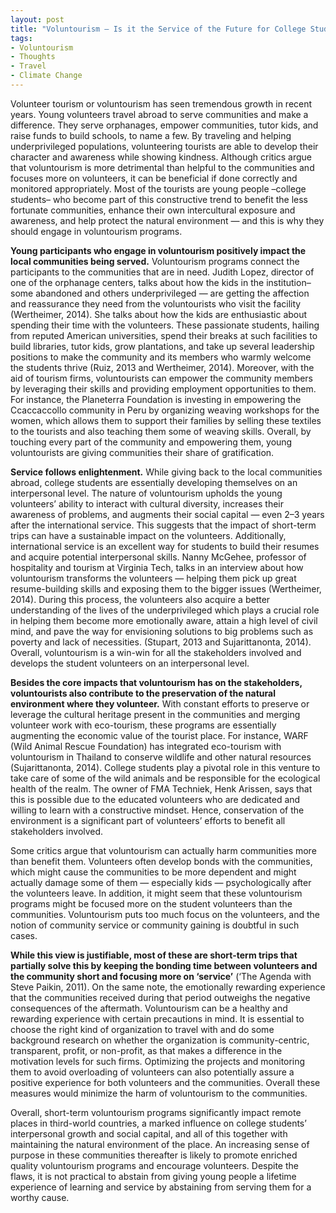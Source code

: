 ```yaml
---
layout: post
title: "Voluntourism — Is it the Service of the Future for College Students?"
tags:
- Voluntourism
- Thoughts
- Travel
- Climate Change
---
```



Volunteer tourism or voluntourism has seen tremendous growth in recent years. Young volunteers travel abroad to serve communities and make a difference. They serve orphanages, empower communities, tutor kids, and raise funds to build schools, to name a few. By traveling and helping underprivileged populations, volunteering tourists are able to develop their character and awareness while showing kindness. Although critics argue that voluntourism is more detrimental than helpful to the communities and focuses more on volunteers, it can be beneficial if done correctly and monitored appropriately. Most of the tourists are young people –college students– who become part of this constructive trend to benefit the less fortunate communities, enhance their own intercultural exposure and awareness, and help protect the natural environment — and this is why they should engage in voluntourism programs.

**Young participants who engage in voluntourism positively impact the local communities being served.** Voluntourism programs connect the participants to the communities that are in need. Judith Lopez, director of one of the orphanage centers, talks about how the kids in the institution– some abandoned and others underprivileged — are getting the affection and reassurance they need from the voluntourists who visit the facility (Wertheimer, 2014). She talks about how the kids are enthusiastic about spending their time with the volunteers. These passionate students, hailing from reputed American universities, spend their breaks at such facilities to build libraries, tutor kids, grow plantations, and take up several leadership positions to make the community and its members who warmly welcome the students thrive (Ruiz, 2013 and Wertheimer, 2014). Moreover, with the aid of tourism firms, voluntourists can empower the community members by leveraging their skills and providing employment opportunities to them. For instance, the Planeterra Foundation is investing in empowering the Ccaccaccollo community in Peru by organizing weaving workshops for the women, which allows them to support their families by selling these textiles to the tourists and also teaching them some of weaving skills. Overall, by touching every part of the community and empowering them, young voluntourists are giving communities their share of gratification.

**Service follows enlightenment.** While giving back to the local communities abroad, college students are essentially developing themselves on an interpersonal level. The nature of voluntourism upholds the young volunteers’ ability to interact with cultural diversity, increases their awareness of problems, and augments their social capital — even 2–3 years after the international service. This suggests that the impact of short-term trips can have a sustainable impact on the volunteers. Additionally, international service is an excellent way for students to build their resumes and acquire potential interpersonal skills. Nanny McGehee, professor of hospitality and tourism at Virginia Tech, talks in an interview about how voluntourism transforms the volunteers — helping them pick up great resume-building skills and exposing them to the bigger issues (Wertheimer, 2014). During this process, the volunteers also acquire a better understanding of the lives of the underprivileged which plays a crucial role in helping them become more emotionally aware, attain a high level of civil mind, and pave the way for envisioning solutions to big problems such as poverty and lack of necessities. (Stupart, 2013 and Sujarittanonta, 2014). Overall, voluntourism is a win-win for all the stakeholders involved and develops the student volunteers on an interpersonal level.

**Besides the core impacts that voluntourism has on the stakeholders, voluntourists also contribute to the preservation of the natural environment where they volunteer.** With constant efforts to preserve or leverage the cultural heritage present in the communities and merging volunteer work with eco-tourism, these programs are essentially augmenting the economic value of the tourist place. For instance, WARF (Wild Animal Rescue Foundation) has integrated eco-tourism with voluntourism in Thailand to conserve wildlife and other natural resources (Sujarittanonta, 2014). College students play a pivotal role in this venture to take care of some of the wild animals and be responsible for the ecological health of the realm. The owner of FMA Techniek, Henk Arissen, says that this is possible due to the educated volunteers who are dedicated and willing to learn with a constructive mindset. Hence, conservation of the environment is a significant part of volunteers’ efforts to benefit all stakeholders involved.

Some critics argue that voluntourism can actually harm communities more than benefit them. Volunteers often develop bonds with the communities, which might cause the communities to be more dependent and might actually damage some of them — especially kids — psychologically after the volunteers leave. In addition, it might seem that these voluntourism programs might be focused more on the student volunteers than the communities. Voluntourism puts too much focus on the volunteers, and the notion of community service or community gaining is doubtful in such cases.

**While this view is justifiable, most of these are short-term trips that partially solve this by keeping the bonding time between volunteers and the community short and focusing more on ‘service’** (‘The Agenda with Steve Paikin, 2011). On the same note, the emotionally rewarding experience that the communities received during that period outweighs the negative consequences of the aftermath. Voluntourism can be a healthy and rewarding experience with certain precautions in mind. It is essential to choose the right kind of organization to travel with and do some background research on whether the organization is community-centric, transparent, profit, or non-profit, as that makes a difference in the motivation levels for such firms. Optimizing the projects and monitoring them to avoid overloading of volunteers can also potentially assure a positive experience for both volunteers and the communities. Overall these measures would minimize the harm of voluntourism to the communities.

Overall, short-term voluntourism programs significantly impact remote places in third-world countries, a marked influence on college students’ interpersonal growth and social capital, and all of this together with maintaining the natural environment of the place. An increasing sense of purpose in these communities thereafter is likely to promote enriched quality voluntourism programs and encourage volunteers. Despite the flaws, it is not practical to abstain from giving young people a lifetime experience of learning and service by abstaining from serving them for a worthy cause.